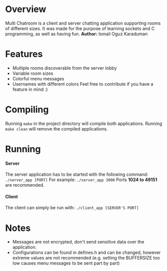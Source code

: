 # Overview
Multi Chatroom is a client and server chatting application supporting rooms of different sizes. It was made for the purpose of learning sockets and C programming, as well as having fun.
**Author:** Ismail Oguz Karaduman

# Features
- Multiple rooms discoverable from the server lobby
- Variable room sizes
- Colorful menu messages
- Usernames with different colors
Feel free to contribute if you have a feature in mind :)

# Compiling
Running ```make``` in the project directory will compile both applications.
Running ```make clean``` will remove the compiled applications.

# Running
#### Server
The server application has to be started with the following command:
```./server_app [PORT]```
For example: ```./server_app 3000```
Ports **1024 to 49151** are recommended.
#### Client
The client can simply be run with:
```./client_app [SERVER'S PORT]```

# Notes
- Messages are not encrypted, don't send sensitive data over the application.
- Configurations can be found in defines.h and can be changed, however extreme values are not recommended (e.g. setting the BUFFERSIZE too low causes menu messages to be sent part by part)
